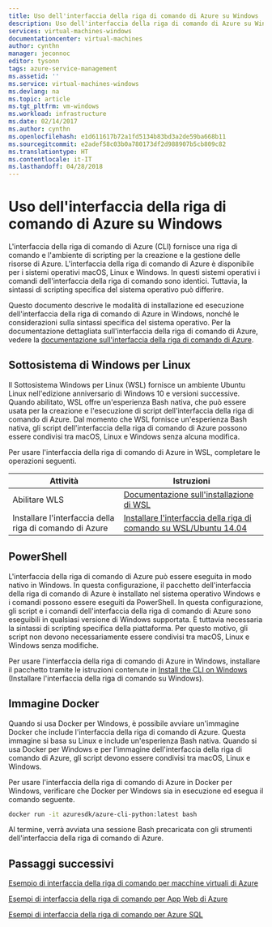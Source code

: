 ```yaml
---
title: Uso dell'interfaccia della riga di comando di Azure su Windows | Documentazione Microsoft
description: Uso dell'interfaccia della riga di comando di Azure su Windows
services: virtual-machines-windows
documentationcenter: virtual-machines
author: cynthn
manager: jeconnoc
editor: tysonn
tags: azure-service-management
ms.assetid: ''
ms.service: virtual-machines-windows
ms.devlang: na
ms.topic: article
ms.tgt_pltfrm: vm-windows
ms.workload: infrastructure
ms.date: 02/14/2017
ms.author: cynthn
ms.openlocfilehash: e1d611617b72a1fd5134b83bd3a2de59ba668b11
ms.sourcegitcommit: e2adef58c03b0a780173df2d988907b5cb809c82
ms.translationtype: HT
ms.contentlocale: it-IT
ms.lasthandoff: 04/28/2018
---
```

# <a name="using-the-azure-cli-on-windows"></a>Uso dell'interfaccia della riga di comando di Azure su Windows

L'interfaccia della riga di comando di Azure (CLI) fornisce una riga di comando e l'ambiente di scripting per la creazione e la gestione delle risorse di Azure. L'interfaccia della riga di comando di Azure è disponibile per i sistemi operativi macOS, Linux e Windows. In questi sistemi operativi i comandi dell'interfaccia della riga di comando sono identici. Tuttavia, la sintassi di scripting specifica del sistema operativo può differire.

Questo documento descrive le modalità di installazione ed esecuzione dell'interfaccia della riga di comando di Azure in Windows, nonché le considerazioni sulla sintassi specifica del sistema operativo. Per la documentazione dettagliata sull'interfaccia della riga di comando di Azure, vedere la [documentazione sull'interfaccia della riga di comando di Azure]( https://docs.microsoft.com/cli/azure).

## <a name="windows-subsystem-for-linux"></a>Sottosistema di Windows per Linux

Il Sottosistema Windows per Linux (WSL) fornisce un ambiente Ubuntu Linux nell'edizione anniversario di Windows 10 e versioni successive. Quando abilitato, WSL offre un'esperienza Bash nativa, che può essere usata per la creazione e l'esecuzione di script dell'interfaccia della riga di comando di Azure. Dal momento che WSL fornisce un'esperienza Bash nativa, gli script dell'interfaccia della riga di comando di Azure possono essere condivisi tra macOS, Linux e Windows senza alcuna modifica.

Per usare l'interfaccia della riga di comando di Azure in WSL, completare le operazioni seguenti.

|Attività | Istruzioni |
|---|---|
| Abilitare WLS | [Documentazione sull'installazione di WSL](https://msdn.microsoft.com/commandline/wsl/install_guide) |
| Installare l'interfaccia della riga di comando di Azure |[Installare l'interfaccia della riga di comando su WSL/Ubuntu 14.04](https://docs.microsoft.com/cli/azure/install-az-cli2#ubuntu)|

## <a name="powershell"></a>PowerShell

L'interfaccia della riga di comando di Azure può essere eseguita in modo nativo in Windows. In questa configurazione, il pacchetto dell'interfaccia della riga di comando di Azure è installato nel sistema operativo Windows e i comandi possono essere eseguiti da PowerShell. In questa configurazione, gli script e i comandi dell'interfaccia della riga di comando di Azure sono eseguibili in qualsiasi versione di Windows supportata. È tuttavia necessaria la sintassi di scripting specifica della piattaforma. Per questo motivo, gli script non devono necessariamente essere condivisi tra macOS, Linux e Windows senza modifiche.

Per usare l'interfaccia della riga di comando di Azure in Windows, installare il pacchetto tramite le istruzioni contenute in [Install the CLI on Windows](https://docs.microsoft.com/cli/azure/install-az-cli2#windows) (Installare l'interfaccia della riga di comando su Windows).

## <a name="docker-image"></a>Immagine Docker

Quando si usa Docker per Windows, è possibile avviare un'immagine Docker che include l'interfaccia della riga di comando di Azure. Questa immagine si basa su Linux e include un'esperienza Bash nativa.  Quando si usa Docker per Windows e per l'immagine dell'interfaccia della riga di comando di Azure, gli script devono essere condivisi tra macOS, Linux e Windows. 

Per usare l'interfaccia della riga di comando di Azure in Docker per Windows, verificare che Docker per Windows sia in esecuzione ed esegua il comando seguente.

```bash
docker run -it azuresdk/azure-cli-python:latest bash
```

Al termine, verrà avviata una sessione Bash precaricata con gli strumenti dell'interfaccia della riga di comando di Azure.

## <a name="next-steps"></a>Passaggi successivi

[Esempio di interfaccia della riga di comando per macchine virtuali di Azure](../linux/cli-samples.md?toc=%2fazure%2fvirtual-machines%2flinux%2ftoc.json)

[Esempi di interfaccia della riga di comando per App Web di Azure](../../app-service/app-service-cli-samples.md)

[Esempi di interfaccia della riga di comando per Azure SQL](../../sql-database/sql-database-cli-samples.md)

